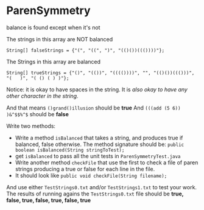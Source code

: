 # ParenSymmetry
balance is found except when it's not

The strings in this array are NOT balanced

`String[] falseStrings = {"(", "((", ")", "(()())((())))"};`

The Strings in this array are balanced

`String[] trueStrings = {"()", "(())", "(((())))", "", "(()())((()))", "(   )", "( () ( ) )"};`

Notice: it is okay to have spaces in the string. It is _also okay to have any other character in the string._

And that means `()grand()illusion` should be __true__
And `(((add (5 6)) )&^$$%^$` should be __false__

Write two methods:
- Write a method `isBalanced` that takes a string, and produces true if balanced, false otherwise. 
The method signature should be: `public boolean isBalanced(String stringToTest);`
- get `isBalanced` to pass all the unit tests in `ParenSymmetryTest.java`
- Write another method `checkFile` that use the first to check a file of paren strings producing a true or false for each line in the file. 
- It should look like `public void checkFile(String filename);`

And use either `TestStrings0.txt` and/or `TestStrings1.txt` to test your work.
The results of running agains the `TestStrings0.txt` file should be
__true, false, true, false, true, false, true__
